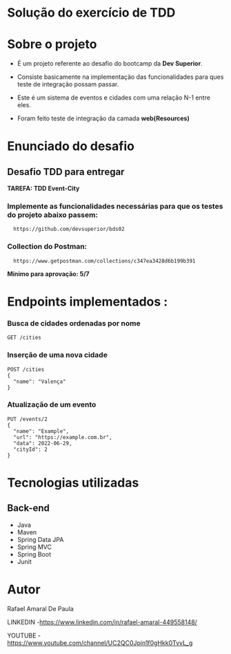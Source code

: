 # Solução do exercício de TDD

# Sobre o projeto

 - É um projeto referente ao desafio do bootcamp da **Dev Superior**.
 
 - Consiste basicamente na implementação das funcionalidades para ques teste de integração possam passar.
 
 - Este é um sistema de eventos e cidades com uma relação N-1 entre eles.
 
 - Foram feito teste de integração da camada **web(Resources)**

# Enunciado do desafio 
  ## Desafio TDD para entregar
  **TAREFA: TDD Event-City**

  ### Implemente as funcionalidades necessárias para que os testes do projeto abaixo passem:
      https://github.com/devsuperior/bds02

  ### Collection do Postman:
      https://www.getpostman.com/collections/c347ea3428d6b199b391

  **Mínimo para aprovação: 5/7**

# Endpoints implementados :

  ### Busca de cidades ordenadas por nome
  ```
  GET /cities
  ```

  ### Inserção de uma nova cidade
  ```
  POST /cities
  {
    "name": "Valença"
  }
  ```

  ### Atualização de um evento
  ```
  PUT /events/2
  {
    "name": "Example",
    "url": "https://example.com.br",
    "data": 2022-06-29,
    "cityId": 2
  }
  ```

# Tecnologias utilizadas 
 
## Back-end 
- Java
- Maven 
- Spring Data JPA
- Spring MVC
- Spring Boot
- Junit 
  
# Autor 
 
Rafael Amaral De Paula

LINKEDIN
-https://www.linkedin.com/in/rafael-amaral-449558148/

YOUTUBE
-https://www.youtube.com/channel/UC2QC0Jpjn1f0gHkk0TvvL_g


